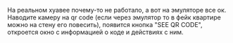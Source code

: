 На реальном хуавее почему-то не работало, а вот на эмуляторе все ок. Наводите камеру на qr code (если через эмулятор то в фейк квартире можно на стену его повесить), появится кнопка "SEE QR CODE", откроется окно с информацией о коде и действиях с ним.
